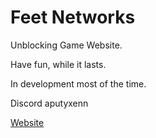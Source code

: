 # Feet Networks
Unblocking Game Website.

Have fun, while it lasts.

In development most of the time.

Discord aputyxenn

[Website](https://playvers.netlify.app)
